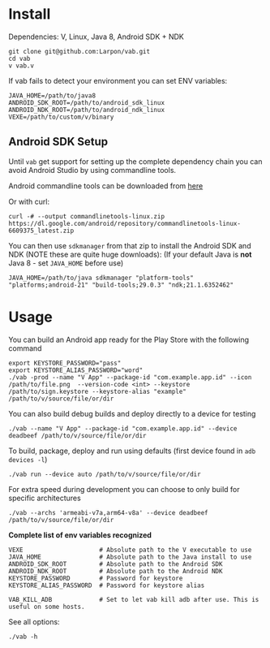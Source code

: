 # Install
Dependencies: V, Linux, Java 8, Android SDK + NDK
```
git clone git@github.com:Larpon/vab.git
cd vab
v vab.v
```

If vab fails to detect your environment you can set ENV variables:
```
JAVA_HOME=/path/to/java8
ANDROID_SDK_ROOT=/path/to/android_sdk_linux
ANDROID_NDK_ROOT=/path/to/android_ndk_linux
VEXE=/path/to/custom/v/binary
```

## Android SDK Setup

Until `vab` get support for setting up the complete dependency chain
you can avoid Android Studio by using commandline tools.

Android commandline tools can be downloaded from [here](https://developer.android.com/studio#command-tools)

Or with curl:

`curl -# --output commandlinetools-linux.zip https://dl.google.com/android/repository/commandlinetools-linux-6609375_latest.zip`

You can then use `sdkmanager` from that zip to install the Android SDK and NDK (NOTE these are quite huge downloads):
(If your default Java is **not** Java 8 - set `JAVA_HOME` before use)

`JAVA_HOME=/path/to/java sdkmanager "platform-tools" "platforms;android-21" "build-tools;29.0.3" "ndk;21.1.6352462"`

# Usage

You can build an Android app ready for the Play Store with the following command

```
export KEYSTORE_PASSWORD="pass"
export KEYSTORE_ALIAS_PASSWORD="word"
./vab -prod --name "V App" --package-id "com.example.app.id" --icon /path/to/file.png  --version-code <int> --keystore /path/to/sign.keystore --keystore-alias "example" /path/to/v/source/file/or/dir
```

You can also build debug builds and deploy directly to a device for testing
```
./vab --name "V App" --package-id "com.example.app.id" --device deadbeef /path/to/v/source/file/or/dir
```

To build, package, deploy and run using defaults (first device found in `adb devices -l`)
```
./vab run --device auto /path/to/v/source/file/or/dir
```

For extra speed during development you can choose to only build for specific architectures
```
./vab --archs 'armeabi-v7a,arm64-v8a' --device deadbeef /path/to/v/source/file/or/dir
```

**Complete list of env variables recognized**
```
VEXE                     # Absolute path to the V executable to use
JAVA_HOME                # Absolute path to the Java install to use
ANDROID_SDK_ROOT         # Absolute path to the Android SDK
ANDROID_NDK_ROOT         # Absolute path to the Android NDK
KEYSTORE_PASSWORD        # Password for keystore
KEYSTORE_ALIAS_PASSWORD  # Password for keystore alias

VAB_KILL_ADB             # Set to let vab kill adb after use. This is useful on some hosts.
```

See all options:
```
./vab -h
```